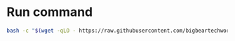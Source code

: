 # Run command

```bash
bash -c "$(wget -qLO - https://raw.githubusercontent.com/bigbeartechworld/big-bear-scripts/master/check-for-docker-port/run.sh)"
```
